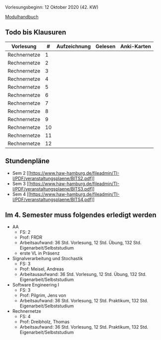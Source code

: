 Vorlesungsbeginn: 12 Oktober 2020 (42. KW)

[Modulhandbuch](https://www.haw-hamburg.de/fileadmin/zentrale_PDF/TI/Modulhandb%C3%BCcher/Informatik/Modulhandbuch_BA_ITS_2018.pdf)

## Todo bis Klausuren
|Vorlesung|#|Aufzeichnung|Gelesen|Anki-Karten|
|---|---|---|---|---|
|Rechnernetze|1|||
|Rechnernetze|2|||
|Rechnernetze|3|||
|Rechnernetze|4|||
|Rechnernetze|5|||
|Rechnernetze|6|||
|Rechnernetze|7|||
|Rechnernetze|8|||
|Rechnernetze|9|||
|Rechnernetze|10|||
|Rechnernetze|11|||
|Rechnernetze|12|||

## Stundenpläne
- Sem 2 [[https://www.haw-hamburg.de/fileadmin/TI-I/PDF/veranstaltungsplaene/BITS2.pdf]]
- Sem 3 [[https://www.haw-hamburg.de/fileadmin/TI-I/PDF/veranstaltungsplaene/BITS3.pdf]]
- Sem 4 [[https://www.haw-hamburg.de/fileadmin/TI-I/PDF/veranstaltungsplaene/BITS4.pdf]]

## Im 4. Semester muss folgendes erledigt werden
- AA 
    - FS: 2
    - Prof: FRDR
    - Arbeitsaufwand: 36 Std. Vorlesung, 12 Std. Übung, 132 Std. Eigenarbeit/Selbststudium
    - erste VL in Präsenz
- Signalverarbeitung und Stochastik
    - FS: 3
    - Prof: Meisel, Andreas
    - Arbeitausaufwand: 36 Std. Vorlesung, 12 Std. Übung, 132 Std. Eigenarbeit/Selbststudium
- Software Engineering I
    - FS: 3
    - Prof: Pilgrim, Jens von
    - Arbeitsaufwand: 36 Std. Vorlesung, 12 Std. Praktikum, 132 Std. Eigenarbeit/Selbststudium
- Rechnernetze
    - FS: 4
    - Prof: Dreibholz, Thomas 
    - Arbeitsaufwand: 36 Std. Vorlesung, 12 Std. Praktikum, 132 Std. Eigenarbeit/Selbststudium